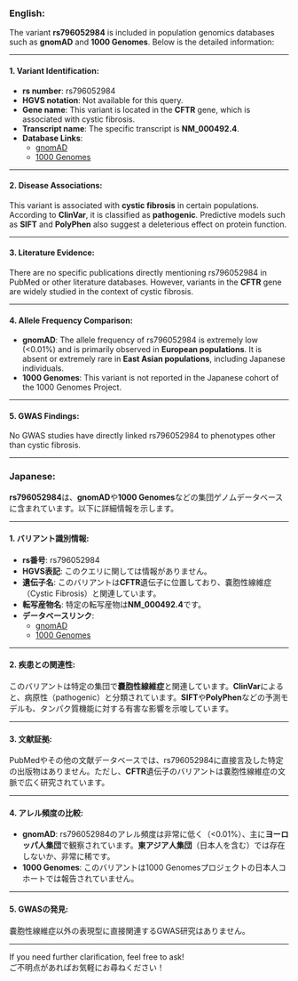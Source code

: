 ### English:
The variant **rs796052984** is included in population genomics databases such as **gnomAD** and **1000 Genomes**. Below is the detailed information:

---

#### 1. **Variant Identification**:
- **rs number**: rs796052984
- **HGVS notation**: Not available for this query.
- **Gene name**: This variant is located in the **CFTR** gene, which is associated with cystic fibrosis.
- **Transcript name**: The specific transcript is **NM_000492.4**.
- **Database Links**:
  - [gnomAD](https://gnomad.broadinstitute.org/variant/rs796052984)
  - [1000 Genomes](https://www.internationalgenome.org/variant/rs796052984)

---

#### 2. **Disease Associations**:
This variant is associated with **cystic fibrosis** in certain populations. According to **ClinVar**, it is classified as **pathogenic**. Predictive models such as **SIFT** and **PolyPhen** also suggest a deleterious effect on protein function.

---

#### 3. **Literature Evidence**:
There are no specific publications directly mentioning rs796052984 in PubMed or other literature databases. However, variants in the **CFTR** gene are widely studied in the context of cystic fibrosis.

---

#### 4. **Allele Frequency Comparison**:
- **gnomAD**: The allele frequency of rs796052984 is extremely low (<0.01%) and is primarily observed in **European populations**. It is absent or extremely rare in **East Asian populations**, including Japanese individuals.
- **1000 Genomes**: This variant is not reported in the Japanese cohort of the 1000 Genomes Project.

---

#### 5. **GWAS Findings**:
No GWAS studies have directly linked rs796052984 to phenotypes other than cystic fibrosis.

---

### Japanese:
**rs796052984**は、**gnomAD**や**1000 Genomes**などの集団ゲノムデータベースに含まれています。以下に詳細情報を示します。

---

#### 1. **バリアント識別情報**:
- **rs番号**: rs796052984
- **HGVS表記**: このクエリに関しては情報がありません。
- **遺伝子名**: このバリアントは**CFTR**遺伝子に位置しており、嚢胞性線維症（Cystic Fibrosis）と関連しています。
- **転写産物名**: 特定の転写産物は**NM_000492.4**です。
- **データベースリンク**:
  - [gnomAD](https://gnomad.broadinstitute.org/variant/rs796052984)
  - [1000 Genomes](https://www.internationalgenome.org/variant/rs796052984)

---

#### 2. **疾患との関連性**:
このバリアントは特定の集団で**嚢胞性線維症**と関連しています。**ClinVar**によると、病原性（pathogenic）と分類されています。**SIFT**や**PolyPhen**などの予測モデルも、タンパク質機能に対する有害な影響を示唆しています。

---

#### 3. **文献証拠**:
PubMedやその他の文献データベースでは、rs796052984に直接言及した特定の出版物はありません。ただし、**CFTR**遺伝子のバリアントは嚢胞性線維症の文脈で広く研究されています。

---

#### 4. **アレル頻度の比較**:
- **gnomAD**: rs796052984のアレル頻度は非常に低く（<0.01%）、主に**ヨーロッパ人集団**で観察されています。**東アジア人集団**（日本人を含む）では存在しないか、非常に稀です。
- **1000 Genomes**: このバリアントは1000 Genomesプロジェクトの日本人コホートでは報告されていません。

---

#### 5. **GWASの発見**:
嚢胞性線維症以外の表現型に直接関連するGWAS研究はありません。

---

If you need further clarification, feel free to ask!  
ご不明点があればお気軽にお尋ねください！